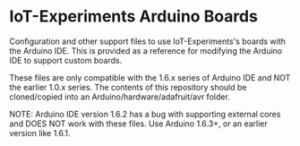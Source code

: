 # IoT-Experiments Arduino Boards

Configuration and other support files to use IoT-Experiments's boards with the Arduino IDE.
This is provided as a reference for modifying the Arduino IDE to support custom boards.

These files are only compatible with the 1.6.x series of Arduino IDE and NOT the earlier 1.0.x series.  The contents of this repository should be cloned/copied into an Arduino/hardware/adafruit/avr folder.

NOTE: Arduino IDE version 1.6.2 has a bug with supporting external cores and DOES NOT work with these files.  Use Arduino 1.6.3+, or an earlier version like 1.6.1.
